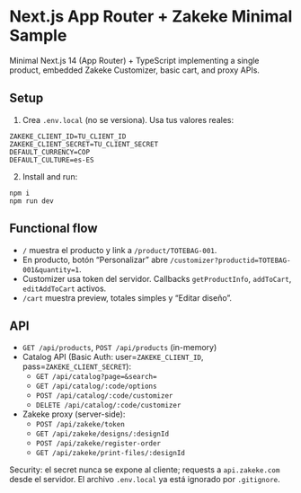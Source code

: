 # Next.js App Router + Zakeke Minimal Sample

Minimal Next.js 14 (App Router) + TypeScript implementing a single product, embedded Zakeke Customizer, basic cart, and proxy APIs.

## Setup

1) Crea `.env.local` (no se versiona). Usa tus valores reales:

```
ZAKEKE_CLIENT_ID=TU_CLIENT_ID
ZAKEKE_CLIENT_SECRET=TU_CLIENT_SECRET
DEFAULT_CURRENCY=COP
DEFAULT_CULTURE=es-ES
```

2) Install and run:

```
npm i
npm run dev
```

## Functional flow

- `/` muestra el producto y link a `/product/TOTEBAG-001`.
- En producto, botón “Personalizar” abre `/customizer?productid=TOTEBAG-001&quantity=1`.
- Customizer usa token del servidor. Callbacks `getProductInfo`, `addToCart`, `editAddToCart` activos.
- `/cart` muestra preview, totales simples y “Editar diseño”.

## API

- `GET /api/products`, `POST /api/products` (in-memory)
- Catalog API (Basic Auth: user=`ZAKEKE_CLIENT_ID`, pass=`ZAKEKE_CLIENT_SECRET`):
  - `GET /api/catalog?page=&search=`
  - `GET /api/catalog/:code/options`
  - `POST /api/catalog/:code/customizer`
  - `DELETE /api/catalog/:code/customizer`
- Zakeke proxy (server-side):
  - `POST /api/zakeke/token`
  - `GET /api/zakeke/designs/:designId`
  - `POST /api/zakeke/register-order`
  - `GET /api/zakeke/print-files/:designId`

Security: el secret nunca se expone al cliente; requests a `api.zakeke.com` desde el servidor. El archivo `.env.local` ya está ignorado por `.gitignore`.

